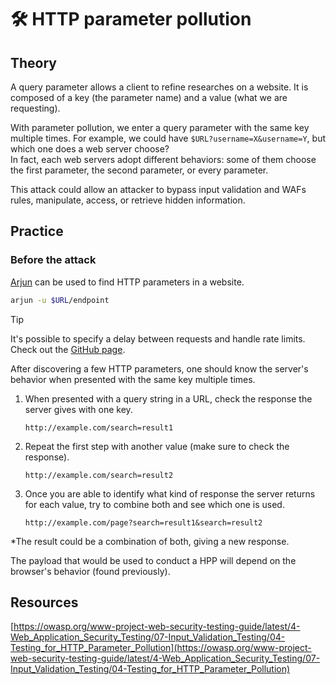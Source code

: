 # 🛠️ HTTP parameter pollution

## Theory

A query parameter allows a client to refine researches on a website. It is composed of a key (the parameter name) and a value (what we are requesting).

With parameter pollution, we enter a query parameter with the same key multiple times. For example, we could have `$URL?username=X&username=Y`, but which one does a web server choose?\
In fact, each web servers adopt different behaviors: some of them choose the first parameter, the second parameter, or every parameter.

This attack could allow an attacker to bypass input validation and WAFs rules, manipulate, access, or retrieve hidden information.

## Practice

### Before the attack

[Arjun](https://github.com/s0md3v/Arjun) can be used to find HTTP parameters in a website.

```bash
arjun -u $URL/endpoint
```

> [!TIP]
> It's possible to specify a delay between requests and handle rate limits.\
> Check out the [GitHub page](https://github.com/s0md3v/Arjun/wiki/Usage#scan-a-single-url).

After discovering a few HTTP parameters, one should know the server's behavior when presented with the same key multiple times.

1. When presented with a query string in a URL, check the response the server gives with one key.
    
    `http://example.com/search=result1`

2. Repeat the first step with another value (make sure to check the response).
    
    `http://example.com/search=result2`

3. Once you are able to identify what kind of response the server returns for each value, try to combine both and see which one is used.
    
    `http://example.com/page?search=result1&search=result2`

*The result could be a combination of both, giving a new response.

The payload that would be used to conduct a HPP will depend on the browser's behavior (found previously).

## Resources

[https://owasp.org/www-project-web-security-testing-guide/latest/4-Web_Application_Security_Testing/07-Input_Validation_Testing/04-Testing_for_HTTP_Parameter_Pollution](https://owasp.org/www-project-web-security-testing-guide/latest/4-Web_Application_Security_Testing/07-Input_Validation_Testing/04-Testing_for_HTTP_Parameter_Pollution)
